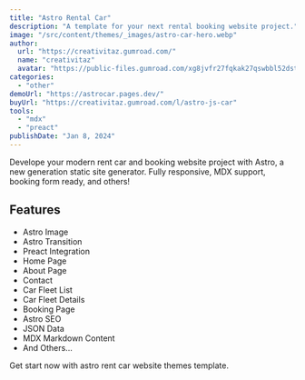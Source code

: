 ```yaml
---
title: "Astro Rental Car"
description: "A template for your next rental booking website project."
image: "/src/content/themes/_images/astro-car-hero.webp"
author:
  url: "https://creativitaz.gumroad.com/"
  name: "creativitaz"
  avatar: "https://public-files.gumroad.com/xg8jvfr27fqkak27qswbbl52dstt"
categories:
  - "other"
demoUrl: "https://astrocar.pages.dev/"
buyUrl: "https://creativitaz.gumroad.com/l/astro-js-car"
tools:
  - "mdx"
  - "preact"
publishDate: "Jan 8, 2024"
---
```


<p>
  Develope your modern rent car and booking website project with Astro, a new generation static site
  generator. Fully responsive, MDX support, booking form ready, and others!
</p>
<h2>Features</h2>
<ul>
  <li>Astro Image</li>
  <li>Astro Transition</li>
  <li>Preact Integration</li>
  <li>Home Page</li>
  <li>About Page</li>
  <li>Contact</li>
  <li>Car Fleet List</li>
  <li>Car Fleet Details</li>
  <li>Booking Page</li>
  <li>Astro SEO</li>
  <li>JSON Data</li>
  <li>MDX Markdown Content</li>
  <li>And Others...</li>
</ul>
<p>Get start now with astro rent car website themes template.</p>
